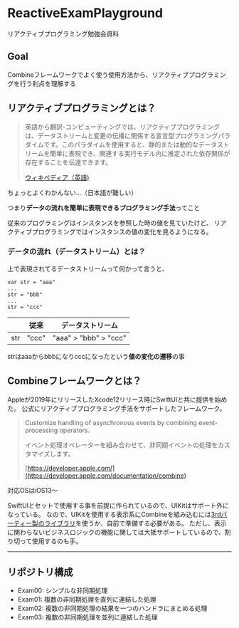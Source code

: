 # ReactiveExamPlayground

リアクティブプログラミング勉強会資料

## Goal

Combineフレームワークでよく使う使用方法から、リアクティブプログラミングを行う利点を理解する

## リアクティブプログラミングとは？

> 英語から翻訳-コンピューティングでは、リアクティブプログラミングは、データストリームと変更の伝播に関係する宣言型プログラミングパラダイムです。このパラダイムを使用すると、静的または動的なデータストリームを簡単に表現でき、関連する実行モデル内に推定された依存関係が存在することを伝達できます。 
> 
> [ウィキペディア（英語)](https://en.wikipedia.org/wiki/Reactive_programming)

ちょっとよくわかんない...（日本語が難しい）

つまり**データの流れを簡単に表現できるプログラミング手法**ってこと

従来のプログラミングはインスタンスを参照した時の値を見ていたけど、
リアクティブプログラミングではインスタンスの値の変化を見るようになる。

### データの流れ（データストリーム）とは？

上で表現されてるデータストリームって何かって言うと、
```
var str = "aaa"
...
str = "bbb"
...
str = "ccc"
```

| | 従来 | データストリーム |
| -------- | -------- | -------- |
| str     | "ccc"     | "aaa" > "bbb" > "ccc" |

strはaaaからbbbになりcccになったという**値の変化の遷移**の事

## Combineフレームワークとは？

Appleが2019年にリリースしたXcode12リリース時にSwiftUIと共に提供を始めた。
公式にリアクティブプログラミング手法をサポートしたフレームワーク。

> Customize handling of asynchronous events by combining event-processing operators.
> 
>イベント処理オペレーターを組み合わせて、非同期イベントの処理をカスタマイズします。
>
> [https://developer.apple.com/](https://developer.apple.com/documentation/combine)


対応OSはiOS13〜

SwiftUIとセットで使用する事を前提に作られているので、UIKitはサポート外になっている。
なので、UIKitを使用する表示系にCombineを組み込むには[3rdパーティー製のライブラリ](https://github.com/CombineCommunity/CombineCocoa)を使うか、自前で準備する必要がある。
ただし、表示に関わらないビジネスロジックの機能に関しては大抵サポートしているので、割り切って使用するのも手。


---

## リポジトリ構成
- Exam00: シンプルな非同期処理
- Exam01: 複数の非同期処理を直列に連結した処理
- Exam02: 複数の非同期処理の結果を一つのハンドラにまとめる処理
- Exam03: 複数の非同期処理を並列に連結した処理
